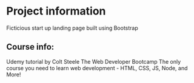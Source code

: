 # Project information
Ficticious start up landing page built using Bootstrap

## Course info:
Udemy tutorial by Colt Steele 
The Web Developer Bootcamp
The only course you need to learn web development - HTML, CSS, JS, Node, and More!
